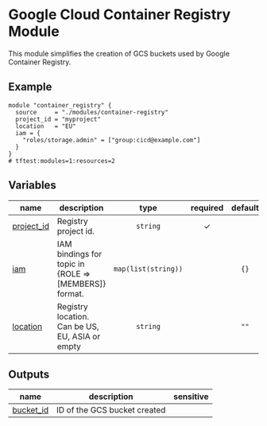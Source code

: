 # Google Cloud Container Registry Module

This module simplifies the creation of GCS buckets used by Google Container Registry.

## Example

```hcl
module "container_registry" {
  source     = "./modules/container-registry"
  project_id = "myproject"
  location   = "EU"
  iam = {
    "roles/storage.admin" = ["group:cicd@example.com"]
  }
}
# tftest:modules=1:resources=2
```
<!-- BEGIN TFDOC -->

## Variables

| name | description | type | required | default |
|---|---|:---:|:---:|:---:|
| [project_id](variables.tf#L29) | Registry project id. | <code>string</code> | ✓ |  |
| [iam](variables.tf#L17) | IAM bindings for topic in {ROLE => [MEMBERS]} format. | <code>map&#40;list&#40;string&#41;&#41;</code> |  | <code>&#123;&#125;</code> |
| [location](variables.tf#L23) | Registry location. Can be US, EU, ASIA or empty | <code>string</code> |  | <code>&#34;&#34;</code> |

## Outputs

| name | description | sensitive |
|---|---|:---:|
| [bucket_id](outputs.tf#L17) | ID of the GCS bucket created |  |

<!-- END TFDOC -->
